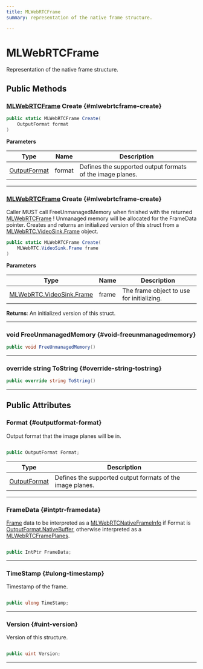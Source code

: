 ```yaml
---
title: MLWebRTCFrame
summary: representation of the native frame structure. 

---
```


# MLWebRTCFrame




Representation of the native frame structure.   





## Public Methods

### [MLWebRTCFrame](/versioned_docs/version-14-Jun-2023/unity-api/api/UnityEngine.XR.MagicLeap/MLWebRTC/VideoSink/Frame/NativeBindings/UnityEngine.XR.MagicLeap.MLWebRTC.VideoSink.Frame.NativeBindings.MLWebRTCFrame.md) Create {#mlwebrtcframe-create}

```csharp
public static MLWebRTCFrame Create(
    OutputFormat format
)
```


**Parameters**

| Type | Name  | Description  | 
|--|--|--|
| [OutputFormat](/versioned_docs/version-14-Jun-2023/unity-api/api/UnityEngine.XR.MagicLeap/MLWebRTC/VideoSink/Frame/UnityEngine.XR.MagicLeap.MLWebRTC.VideoSink.Frame.md#enums-outputformat) |format|Defines the supported output formats of the image planes. |






-----------

### [MLWebRTCFrame](/versioned_docs/version-14-Jun-2023/unity-api/api/UnityEngine.XR.MagicLeap/MLWebRTC/VideoSink/Frame/NativeBindings/UnityEngine.XR.MagicLeap.MLWebRTC.VideoSink.Frame.NativeBindings.MLWebRTCFrame.md) Create {#mlwebrtcframe-create}

Caller MUST call  FreeUnmanagedMemory  when finished with the returned  [MLWebRTCFrame](/versioned_docs/version-14-Jun-2023/unity-api/api/UnityEngine.XR.MagicLeap/MLWebRTC/VideoSink/Frame/NativeBindings/UnityEngine.XR.MagicLeap.MLWebRTC.VideoSink.Frame.NativeBindings.MLWebRTCFrame.md) ! Unmanaged memory will be allocated for the  FrameData  pointer.    Creates and returns an initialized version of this struct from a [MLWebRTC.VideoSink.Frame](/versioned_docs/version-14-Jun-2023/unity-api/api/UnityEngine.XR.MagicLeap/MLWebRTC/VideoSink/Frame/UnityEngine.XR.MagicLeap.MLWebRTC.VideoSink.Frame.md) object. 

```csharp
public static MLWebRTCFrame Create(
    MLWebRTC.VideoSink.Frame frame
)
```


**Parameters**

| Type | Name  | Description  | 
|--|--|--|
| [MLWebRTC.VideoSink.Frame](/versioned_docs/version-14-Jun-2023/unity-api/api/UnityEngine.XR.MagicLeap/MLWebRTC/VideoSink/Frame/UnityEngine.XR.MagicLeap.MLWebRTC.VideoSink.Frame.md) |frame|The frame object to use for initializing.|






**Returns**: An initialized version of this struct.



-----------

### void FreeUnmanagedMemory {#void-freeunmanagedmemory}

```csharp
public void FreeUnmanagedMemory()
```






-----------

### override string ToString {#override-string-tostring}

```csharp
public override string ToString()
```






-----------

## Public Attributes

### Format {#outputformat-format}

Output format that the image planes will be in. 

```csharp

public OutputFormat Format;

```

| Type | Description  | 
|--|--|
| [OutputFormat](/versioned_docs/version-14-Jun-2023/unity-api/api/UnityEngine.XR.MagicLeap/MLWebRTC/VideoSink/Frame/UnityEngine.XR.MagicLeap.MLWebRTC.VideoSink.Frame.md#enums-outputformat) | Defines the supported output formats of the image planes.  |





-----------

### FrameData {#intptr-framedata}

[Frame](/versioned_docs/version-14-Jun-2023/unity-api/api/UnityEngine.XR.MagicLeap/MLWebRTC/VideoSink/Frame/UnityEngine.XR.MagicLeap.MLWebRTC.VideoSink.Frame.md) data to be interpreted as a [MLWebRTCNativeFrameInfo](/versioned_docs/version-14-Jun-2023/unity-api/api/UnityEngine.XR.MagicLeap/MLWebRTC/VideoSink/Frame/NativeBindings/UnityEngine.XR.MagicLeap.MLWebRTC.VideoSink.Frame.NativeBindings.MLWebRTCNativeFrameInfo.md) if Format is [OutputFormat.NativeBuffer](/versioned_docs/version-14-Jun-2023/unity-api/api/UnityEngine.XR.MagicLeap/MLWebRTC/VideoSink/Frame/UnityEngine.XR.MagicLeap.MLWebRTC.VideoSink.Frame.md#enums-nativebuffer), otherwise interpreted as a [MLWebRTCFramePlanes](/versioned_docs/version-14-Jun-2023/unity-api/api/UnityEngine.XR.MagicLeap/MLWebRTC/VideoSink/Frame/NativeBindings/UnityEngine.XR.MagicLeap.MLWebRTC.VideoSink.Frame.NativeBindings.MLWebRTCFramePlanes.md). 

```csharp

public IntPtr FrameData;

```






-----------

### TimeStamp {#ulong-timestamp}

Timestamp of the frame. 

```csharp

public ulong TimeStamp;

```






-----------

### Version {#uint-version}

Version of this structure. 

```csharp

public uint Version;

```






-----------


